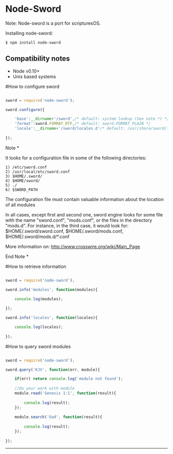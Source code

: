 Node-Sword
======================

Note: Node-sword is a port for scripturesOS.

Installing node-sword:

```sh
$ npm install node-sword
```

## Compatibility notes

- Node v0.10+
- Unix based systems

#How to configure sword

```js

sword = require('node-sword');

sword.configure({

    'base':__dirname+'/sword',/* default: system lookup (See note *) */
    'format':sword.FORMAT_RTF,/* default: sword.FORMAT_PLAIN */
    'locale':__dirname+'/sword/locales.d'/* default: /usr/share/sword/locales.d */
    
});

```

Note *
 
It looks for a configuration file in some of the following directories:

    1) /etc/sword.conf
    2) /usr/local/etc/sword.conf
    3) $HOME/.sword/
    4) $HOME/sword/
    5) ./
    6) $SWORD_PATH

The configuration file must contain valuable information about the location of all modules

In all cases, except first and second one, sword engine looks for some file with the name  "sword.conf", "mods.conf", or the files in the directory "mods.d". For instance, in the third case, it would look for: $HOME/.sword/sword.conf, $HOME/.sword/mods.conf, $HOME/.sword/mods.d/*.conf

More information on: http://www.crosswire.org/wiki/Main_Page
    
End Note *

#How to retrieve information


```js

sword = require('node-sword');

sword.info('modules', function(modules){

    console.log(modules);
    
});

sword.info('locales', function(locales){

    console.log(locales);
    
});

```

#How to query sword modules


```js

sword = require('node-sword');

sword.query('KJV', function(err, module){

    if(err) return console.log('module not found');
    
    //Do your work with module
    module.read('Genesis 1:1', function(result){
    
        console.log(result);
    });
    
    module.search('God', function(result){
    
        console.log(result);
    });
    
});

```

----------------------------------------------------
